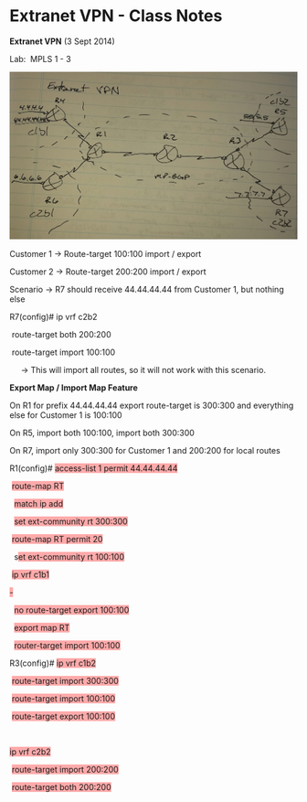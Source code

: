 # Extranet VPN - Class Notes

**Extranet VPN** \(3 Sept 2014\)

Lab:  MPLS 1 \- 3

![20141003_154531-1.jpeg](image/20141003_154531-1.jpeg)

Customer 1 \-\> Route\-target 100:100 import / export

Customer 2 \-\> Route\-target 200:200 import / export

Scenario \-\> R7 should receive 44.44.44.44 from Customer 1, but nothing else

R7\(config\)\# ip vrf c2b2

 route\-target both 200:200

 route\-target import 100:100

     \-\> This will import all routes, so it will not work with this scenario.

**Export Map / Import Map Feature**

On R1 for prefix 44.44.44.44 export route\-target is 300:300 and everything else for Customer 1 is 100:100

On R5, import both 100:100, import both 300:300

On R7, import only 300:300 for Customer 1 and 200:200 for local routes

R1\(config\)\# <span style="background-color: #ffaaaa">access\-list 1 permit 44.44.44.44</span>

 <span style="background-color: #ffaaaa">route\-map RT</span>

  <span style="background-color: #ffaaaa">match ip add</span>

  <span style="background-color: #ffaaaa">set ext\-community rt 300:300</span>

 <span style="background-color: #ffaaaa">route\-map RT permit 20</span>

  s<span style="background-color: #ffaaaa">et ext\-community rt 100:100</span>

 <span style="background-color: #ffaaaa">ip vrf c1b1</span>

<span style="background-color: #ffaaaa">\-</span>

  <span style="background-color: #ffaaaa">no route\-target export 100:100</span>

  <span style="background-color: #ffaaaa">export map RT</span>

  <span style="background-color: #ffaaaa">router\-target import 100:100</span>

R3\(config\)\# <span style="background-color: #ffaaaa">ip vrf c1b2</span>

 <span style="background-color: #ffaaaa">route\-target import 300:300</span>

 <span style="background-color: #ffaaaa">route\-target import 100:100</span>

 <span style="background-color: #ffaaaa">route\-target export 100:100</span>

 

<span style="background-color: #ffaaaa">ip vrf c2b2</span>

 <span style="background-color: #ffaaaa">route\-target import 200:200</span>

 <span style="background-color: #ffaaaa">route\-target both 200:200</span>
